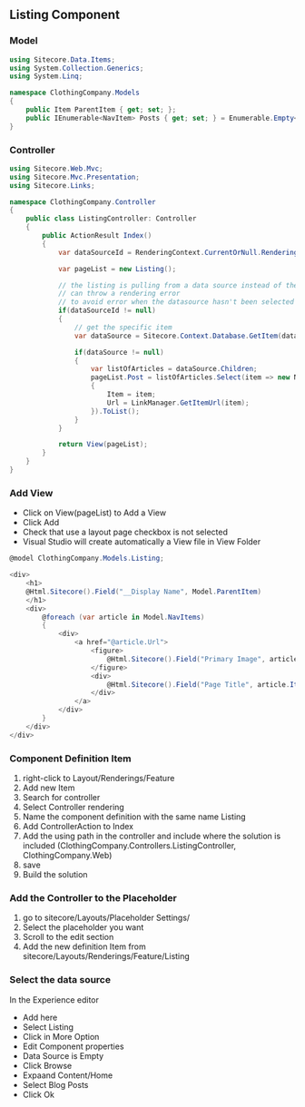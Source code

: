 ## Listing Component

### Model

```csharp
using Sitecore.Data.Items;
using System.Collection.Generics;
using System.Linq;

namespace ClothingCompany.Models
{
    public Item ParentItem { get; set; };
    public IEnumerable<NavItem> Posts { get; set; } = Enumerable.Empty<NavItem>();
}
```

### Controller

```csharp
using Sitecore.Web.Mvc;
using Sitecore.Mvc.Presentation;
using Sitecore.Links;

namespace ClothingCompany.Controller
{
    public class ListingController: Controller
    {
        public ActionResult Index()
        {
            var dataSourceId = RenderingContext.CurrentOrNull.Rendering.DataSource;

            var pageList = new Listing();

            // the listing is pulling from a data source instead of the current context item
            // can throw a rendering error
            // to avoid error when the datasource hasn't been selected yet
            if(dataSourceId != null)
            {
                // get the specific item
                var dataSource = Sitecore.Context.Database.GetItem(dataSourceId);

                if(dataSource != null)
                {
                    var listOfArticles = dataSource.Children;
                    pageList.Post = listOfArticles.Select(item => new NavItems
                    {
                        Item = item;
                        Url = LinkManager.GetItemUrl(item);
                    }).ToList();
                }
            }

            return View(pageList);
        }
    }
}
```

### Add View

- Click on View(pageList) to Add a View
- Click Add
- Check that use a layout page checkbox is not selected
- Visual Studio will create automatically a View file in View Folder

```csharp
@model ClothingCompany.Models.Listing;

<div>
    <h1>
    @Html.Sitecore().Field("__Display Name", Model.ParentItem)
    </h1>
    <div>
        @foreach (var article in Model.NavItems)
        {
            <div>
                <a href="@article.Url">
                    <figure>
                        @Html.Sitecore().Field("Primary Image", article.Item, new { disableWebEdit = true })
                    </figure>
                    <div>
                        @Html.Sitecore().Field("Page Title", article.Item, new { disableWebEdit = true })
                    </div>
                </a>
            </div>
        }
    </div>
</div>
```

### Component Definition Item

1. right-click to Layout/Renderings/Feature
2. Add new Item
3. Search for controller
4. Select Controller rendering
5. Name the component definition with the same name Listing
6. Add ControllerAction to Index
7. Add the using path in the controller and include where the solution is included (ClothingCompany.Controllers.ListingController, ClothingCompany.Web)
8. save
9. Build the solution

### Add the Controller to the Placeholder

1. go to sitecore/Layouts/Placeholder Settings/
2. Select the placeholder you want
3. Scroll to the edit section
4. Add the new definition Item from sitecore/Layouts/Renderings/Feature/Listing

### Select the data source

In the Experience editor

- Add here
- Select Listing
- Click in More Option
- Edit Component properties
- Data Source is Empty
- Click Browse
- Expaand Content/Home
- Select Blog Posts
- Click Ok